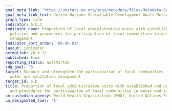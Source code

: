 ```yaml
---
goal_meta_link: 'https://unstats.un.org/sdgs/metadata/files/Metadata-06-0B-01.pdf'
goal_meta_link_text: United Nations Sustainable Development Goals Metadata
graph_type: line
indicator: 6.b.1
indicator_name: Proportion of local administrative units with established and operational
  policies and procedures for participation of local communities in water and sanitation
  management
indicator_sort_order: '06-0b-01'
layout: indicator
permalink: /6-b-1/
published: true
reporting_status: notstarted
sdg_goal: '6'
target: Support and strengthen the participation of local communities in improving
  water and sanitation management
target_id: 6.b
title: Proportion of local administrative units with established and operational policies
  and procedures for participation of local communities in water and sanitation management
un_custodian_agency: World Health Organization (WHO), United Nations Environment Programme (UNEP), Organisation for Economic Co-operation and Development (OECD)
un_designated_tier: '1'
---
```

